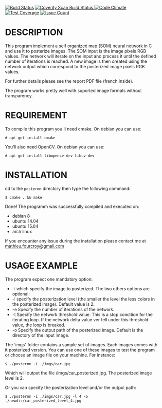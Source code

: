 [![Build Status](https://travis-ci.org/mathieufrh/posternn.svg?branch=master)](https://travis-ci.org/ntop/ntopng)
<a href="https://scan.coverity.com/projects/mathieufrh-posternn">
  <img alt="Coverity Scan Build Status"
       src="https://scan.coverity.com/projects/9395/badge.svg"/>
</a>
[![Code Climate](https://codeclimate.com/github/mathieufrh/posternn/badges/gpa.svg)](https://codeclimate.com/github/mathieufrh/posternn)
[![Test Coverage](https://codeclimate.com/github/mathieufrh/posternn/badges/coverage.svg)](https://codeclimate.com/github/mathieufrh/posternn/coverage)
[![Issue Count](https://codeclimate.com/github/mathieufrh/posternn/badges/issue_count.svg)](https://codeclimate.com/github/mathieufrh/posternn)

# DESCRIPTION

This program implement a self organized map (SOM) neural network in C and use
it to posterize images.
The SOM input is the image pixels RGB values. The network will iterate on the
input and process it until the defined number of iterations is reached. A new
image is then created using the network output which correspond to the
posterized image pixels RGB values.

For further details please see the report PDF file (french inside).

The program works pretty well with suported image formats without 
transparency.

# REQUIREMENT

To compile this program you'll need cmake. On debian you can use:
```
# apt-get install cmake
```

You'll also need OpenCV. On debian you can use:
```
# apt-get install libopencv-dev libcv-dev
```

# INSTALLATION

cd to the `posternn` directory then type the following command:
```
$ cmake . && make
```

Done!
The programm was successfully compiled and executed on:
 - debian 8
 - ubuntu 14.04
 - ubuntu 15.04
 - arch linux

If you encounter any issue during the installation please contact me at
mathieu.fourcroy@gmail.com

# USAGE EXAMPLE

The program expect one mandatory option:
 - -i which specify the image to posterized.
The two others options are optional:
 - -l specify the posterization level (the smaller the level the less colors in the posterized image). Default value is 2.
 - -e Specify the number of iterations of the network.
 - -t Specify the network threshold value. This is a stop condition for the iterating loop. If the network delta value ver fell under this threshold value, the loop is breaked.
 - -o Specify the output path of the posterized image. Default is the directory of the input image.

The 'imgs' folder contains a sample set of images. Each images comes with it posterized version. You can use one of these images to test the program or choose an image file on your machine. For instance:

```
$ ./posternn -i ./imgs/car.jpg
```

Which will output the file /imgs/car_posterized.jpg. The posterized image level is 2.

Or you can specify the posterization level and/or the output path:

```
$ ./posternn -i ./imgs/car.jpg -l 4 -o ./newdir/car_posterized_level_4.jpg
```
